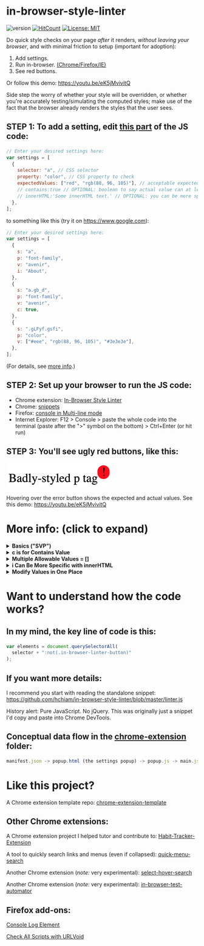# in-browser-style-linter

![version](https://img.shields.io/github/release/hchiam/in-browser-style-linter) [![HitCount](http://hits.dwyl.com/hchiam/in-browser-style-linter.svg)](http://hits.dwyl.com/hchiam/in-browser-style-linter) [![License: MIT](https://img.shields.io/badge/License-MIT-yellow.svg)](https://opensource.org/licenses/MIT)

Do quick style checks on your page _after_ it renders, _without leaving your browser_, and with minimal friction to setup (important for adoption):

1. Add settings.
2. Run in-browser. [(Chrome/Firefox/IE)](https://github.com/hchiam/in-browser-style-linter#step-2-set-up-your-browser-to-run-the-js-code)
3. See red buttons.

Or follow this demo: https://youtu.be/eK5jMvivitQ

Side step the worry of whether your style will be overridden, or whether you're accurately testing/simulating the computed styles; make use of the fact that the browser already renders the styles that the user sees.

## STEP 1: To add a setting, edit [this part](https://github.com/hchiam/in-browser-style-linter/blob/master/linter.js#L3) of the JS code:

```js
// Enter your desired settings here:
var settings = [
  {
    selector: "a", // CSS selector
    property: "color", // CSS property to check
    expectedValues: ["red", "rgb(88, 96, 105)"], // acceptable expected values of property
    // contains:true // OPTIONAL: boolean to say actual value can at least contain the expected value
    // innerHTML:'Some innerHTML text.' // OPTIONAL: you can be more specific than CSS selectors
  },
];
```

to something like this (try it on https://www.google.com):

```js
// Enter your desired settings here:
var settings = [
  {
    s: "a",
    p: "font-family",
    v: "avenir",
    i: "About",
  },
  {
    s: "a.gb_d",
    p: "font-family",
    v: "avenir",
    c: true,
  },
  {
    s: ".gLFyf.gsfi",
    p: "color",
    v: ["#eee", "rgb(88, 96, 105)", "#3e3e3e"],
  },
];
```

(For details, see [more info](https://github.com/hchiam/in-browser-style-linter#more-info-click-to-expand).)

## STEP 2: Set up your browser to run the JS code:

- Chrome extension: [In-Browser Style Linter](https://chrome.google.com/webstore/detail/in-browser-style-linter/mopnkclaipjghhmneijljnljeimjahfc)
- Chrome: [snippets](https://developers.google.com/web/tools/chrome-devtools/snippets)
- Firefox: [console in Multi-line mode](https://developer.mozilla.org/en-US/docs/Tools/Web_Console/The_command_line_interpreter#Multi-line_mode)
- Internet Explorer: F12 > Console > paste the whole code into the terminal (paste after the ">" symbol on the bottom) > Ctrl+Enter (or hit run)

## STEP 3: You'll see ugly red buttons, like this:

![image](https://github.com/hchiam/in-browser-style-linter/blob/master/example-screenshot.png)

Hovering over the error button shows the expected and actual values. See this demo: https://youtu.be/eK5jMvivitQ

# More info: (click to expand)

<details>
<summary><strong>Basics ("SVP")</strong></summary>

Minimal required info:

```js
var settings = [
  {
    selector: "a", // a CSS selector like 'div span a:hover'
    property: "color", // a CSS property
    value: "red", // the expected value after page render
  },
];
```

All parameters have short forms to let you save on keystrokes. Here's an equivalent to the example above:

```js
var settings = [
  {
    s: "a", // s is for selector
    p: "color", // p is for property
    v: "red", // v (or ev) is for expected value
  },
];
```

</details>

<details>
<summary><strong>c is for Contains Value</strong></summary>

To relax the matching of the property value to simply "contain" the expected value, set the optional **contains** parameter to true:

```js
var settings = [
  {
    selector: "a",
    property: "background",
    value: "#333",
    contains: true, // would not flag '#333 url("img_tree.gif") no-repeat fixed center' as error
  },
];
```

All parameters have short forms to let you save on keystrokes. Here's an equivalent to the example above:

```js
var settings = [
  {
    s: "a",
    p: "background",
    v: "#333",
    c: true, // would not flag '#333 url("img_tree.gif") no-repeat fixed center' as error
  },
];
```

</details>

<details>
<summary><strong>Multiple Allowable Values = []</strong></summary>

To specify several allowable expected values, use an array:

```js
var settings = [
  {
    selector: "a",
    property: "color",
    value: ["red", "rgb(88, 96, 105)"],
  },
];
```

This is also compatible with the "contains" option (see above).

</details>

<details>
<summary><strong>i Can Be More Specific with innerHTML</strong></summary>

To specify elements that have a specific innerHTML (in addition to the CSS selector), set the optional parameter value:

```js
var settings = [
  {
    selector: "a",
    property: "color",
    innerHTML: "Some innerHTML text.", // check the color of <a> tags with this innerHTML
    value: "rgb(88, 96, 105)",
  },
];
```

All parameters have short forms to let you save on keystrokes. Here's an equivalent to the example above:

```js
var settings = [
  {
    s: "a",
    p: "color",
    i: "Some innerHTML text.", // check the color of <a> tags with this innerHTML
    v: "rgb(88, 96, 105)",
  },
];
```

</details>

<details>
<summary><strong>Modify Values in One Place</strong></summary>

You can use variables to update properties in one place instead of updating the whole settings array. For example:

```js
var myColour = 'blue'; // you edit the value here, just one place

var settings = [
    {
        s:'button.btn.btn-info',
        p:'background',
        v:myColour
    },
    ...
    {
        s:'a.some-fancy-button',
        p:'background',
        v:myColour
    },
    ...
    {
        s:'label.consistent-styling-ftw'
        p:'background',
        v:myColour
    }
];
```

And avoid situations like this:

```js
var settings = [
    {
        s:'button.btn.btn-info',
        p:'background',
        v:'blue' // edit here
    },
    ...
    {
        s:'a.some-fancy-button',
        p:'background',
        v:'blue' // and here
    },
    ...
    {
        s:'label.consistent-styling-ftw'
        p:'background',
        v:'lightblue' // oops I forgot, where else do I have to change this?
    }
];
```

</details>

# Want to understand how the code works?

## In my mind, the key line of code is this:

```js
var elements = document.querySelectorAll(
  selector + ":not(.in-browser-linter-button)"
);
```

## If you want more details:

I recommend you start with reading the standalone snippet: https://github.com/hchiam/in-browser-style-linter/blob/master/linter.js

History alert: Pure JavaScript. No jQuery. This was originally just a snippet I'd copy and paste into Chrome DevTools.

## Conceptual data flow in the [chrome-extension](https://github.com/hchiam/in-browser-style-linter/tree/master/chrome-extension) folder:

```js
manifest.json -> popup.html (the settings popup) -> popup.js -> main.js -> (the summary popup)
```

# Like this project?

A Chrome extension template repo: [chrome-extension-template](https://github.com/hchiam/chrome-extension-template)

## Other Chrome extensions:

A Chrome extension project I helped tutor and contribute to: [Habit-Tracker-Extension](https://github.com/marko-polo-cheno/Habit-Tracker-Extension)

A tool to quickly search links and menus (even if collapsed): [quick-menu-search](https://github.com/hchiam/quick-menu-search)

Another Chrome extension (_note:_ very experimental): [select-hover-search](https://github.com/hchiam/select-hover-search)

Another Chrome extension (_note:_ very experimental): [in-browser-test-automator](https://github.com/hchiam/in-browser-test-automator)

## Firefox add-ons:

[Console Log Element](https://addons.mozilla.org/en-US/firefox/addon/console-log-element)

[Check All Scripts with URLVoid](https://github.com/hchiam/urlvoid-firefox-extension)
